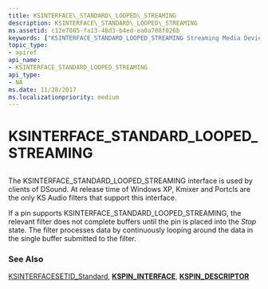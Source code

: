 ```yaml
---
title: KSINTERFACE\_STANDARD\_LOOPED\_STREAMING
description: KSINTERFACE\_STANDARD\_LOOPED\_STREAMING
ms.assetid: c12e7085-fa13-48d3-b4ed-ea0a708f026b
keywords: ["KSINTERFACE_STANDARD_LOOPED_STREAMING Streaming Media Devices"]
topic_type:
- apiref
api_name:
- KSINTERFACE_STANDARD_LOOPED_STREAMING
api_type:
- NA
ms.date: 11/28/2017
ms.localizationpriority: medium
---
```


# KSINTERFACE\_STANDARD\_LOOPED\_STREAMING


## <span id="ddk_ksinterface_standard_looped_streaming_ks"></span><span id="DDK_KSINTERFACE_STANDARD_LOOPED_STREAMING_KS"></span>


The KSINTERFACE\_STANDARD\_LOOPED\_STREAMING interface is used by clients of DSound. At release time of Windows XP, Kmixer and Portcls are the only KS Audio filters that support this interface.

If a pin supports KSINTERFACE\_STANDARD\_LOOPED\_STREAMING, the relevant filter does not complete buffers until the pin is placed into the *Stop* state. The filter processes data by continuously looping around the data in the single buffer submitted to the filter.

### See Also

[KSINTERFACESETID\_Standard](ksinterfacesetid-standard.md), [**KSPIN\_INTERFACE**](https://msdn.microsoft.com/library/windows/hardware/ff563537), [**KSPIN\_DESCRIPTOR**](https://msdn.microsoft.com/library/windows/hardware/ff563533)

 

 





